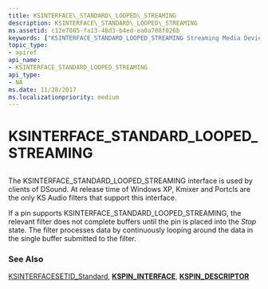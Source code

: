 ```yaml
---
title: KSINTERFACE\_STANDARD\_LOOPED\_STREAMING
description: KSINTERFACE\_STANDARD\_LOOPED\_STREAMING
ms.assetid: c12e7085-fa13-48d3-b4ed-ea0a708f026b
keywords: ["KSINTERFACE_STANDARD_LOOPED_STREAMING Streaming Media Devices"]
topic_type:
- apiref
api_name:
- KSINTERFACE_STANDARD_LOOPED_STREAMING
api_type:
- NA
ms.date: 11/28/2017
ms.localizationpriority: medium
---
```


# KSINTERFACE\_STANDARD\_LOOPED\_STREAMING


## <span id="ddk_ksinterface_standard_looped_streaming_ks"></span><span id="DDK_KSINTERFACE_STANDARD_LOOPED_STREAMING_KS"></span>


The KSINTERFACE\_STANDARD\_LOOPED\_STREAMING interface is used by clients of DSound. At release time of Windows XP, Kmixer and Portcls are the only KS Audio filters that support this interface.

If a pin supports KSINTERFACE\_STANDARD\_LOOPED\_STREAMING, the relevant filter does not complete buffers until the pin is placed into the *Stop* state. The filter processes data by continuously looping around the data in the single buffer submitted to the filter.

### See Also

[KSINTERFACESETID\_Standard](ksinterfacesetid-standard.md), [**KSPIN\_INTERFACE**](https://msdn.microsoft.com/library/windows/hardware/ff563537), [**KSPIN\_DESCRIPTOR**](https://msdn.microsoft.com/library/windows/hardware/ff563533)

 

 





